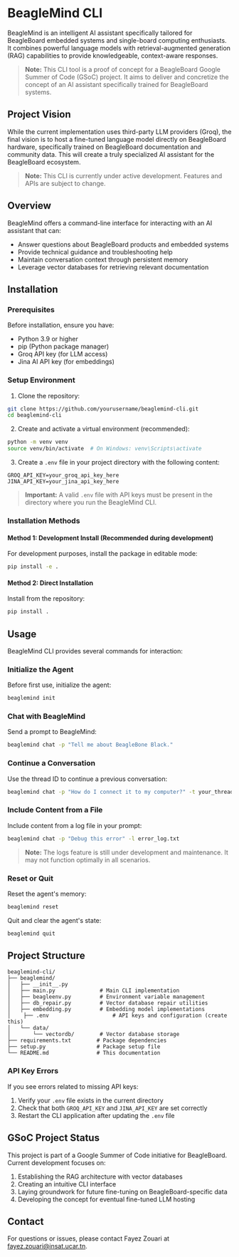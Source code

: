 # BeagleMind CLI

BeagleMind is an intelligent AI assistant specifically tailored for BeagleBoard embedded systems and single-board computing enthusiasts. It combines powerful language models with retrieval-augmented generation (RAG) capabilities to provide knowledgeable, context-aware responses.

> **Note:** This CLI tool is a proof of concept for a BeagleBoard Google Summer of Code (GSoC) project. It aims to deliver and concretize the concept of an AI assistant specifically trained for BeagleBoard systems.

## Project Vision

While the current implementation uses third-party LLM providers (Groq), the final vision is to host a fine-tuned language model directly on BeagleBoard hardware, specifically trained on BeagleBoard documentation and community data. This will create a truly specialized AI assistant for the BeagleBoard ecosystem.

> **Note:** This CLI is currently under active development. Features and APIs are subject to change.

## Overview

BeagleMind offers a command-line interface for interacting with an AI assistant that can:
- Answer questions about BeagleBoard products and embedded systems
- Provide technical guidance and troubleshooting help
- Maintain conversation context through persistent memory
- Leverage vector databases for retrieving relevant documentation

## Installation

### Prerequisites

Before installation, ensure you have:
- Python 3.9 or higher
- pip (Python package manager)
- Groq API key (for LLM access)
- Jina AI API key (for embeddings)

### Setup Environment

1. Clone the repository:
```bash
git clone https://github.com/yourusername/beaglemind-cli.git
cd beaglemind-cli
```

2. Create and activate a virtual environment (recommended):
```bash
python -m venv venv
source venv/bin/activate  # On Windows: venv\Scripts\activate
```

3. Create a `.env` file in your project directory with the following content:

```
GROQ_API_KEY=your_groq_api_key_here
JINA_API_KEY=your_jina_api_key_here
```

> **Important:** A valid `.env` file with API keys must be present in the directory where you run the BeagleMind CLI.

### Installation Methods

#### Method 1: Development Install (Recommended during development)

For development purposes, install the package in editable mode:

```bash
pip install -e .
```

#### Method 2: Direct Installation

Install from the repository:

```bash
pip install .
```

## Usage

BeagleMind CLI provides several commands for interaction:

### Initialize the Agent

Before first use, initialize the agent:

```bash
beaglemind init
```

### Chat with BeagleMind

Send a prompt to BeagleMind:

```bash
beaglemind chat -p "Tell me about BeagleBone Black."
```

### Continue a Conversation

Use the thread ID to continue a previous conversation:

```bash
beaglemind chat -p "How do I connect it to my computer?" -t your_thread_id
```

### Include Content from a File

Include content from a log file in your prompt:

```bash
beaglemind chat -p "Debug this error" -l error_log.txt
```

> **Note:** The logs feature is still under development and maintenance. It may not function optimally in all scenarios.

### Reset or Quit

Reset the agent's memory:

```bash
beaglemind reset
```

Quit and clear the agent's state:

```bash
beaglemind quit
```

## Project Structure

```
beaglemind-cli/
├── beaglemind/
│   ├── __init__.py
│   ├── main.py              # Main CLI implementation
│   ├── beagleenv.py         # Environment variable management
│   ├── db_repair.py         # Vector database repair utilities
│   ├── embedding.py         # Embedding model implementations
│    ├── .env                    # API keys and configuration (create this)
│   └── data/
│       └── vectordb/        # Vector database storage 
├── requirements.txt        # Package dependencies
├── setup.py                # Package setup file
└── README.md               # This documentation
```

### API Key Errors

If you see errors related to missing API keys:

1. Verify your `.env` file exists in the current directory
2. Check that both `GROQ_API_KEY` and `JINA_API_KEY` are set correctly
3. Restart the CLI application after updating the `.env` file


## GSoC Project Status

This project is part of a Google Summer of Code initiative for BeagleBoard. Current development focuses on:

1. Establishing the RAG architecture with vector databases
2. Creating an intuitive CLI interface
3. Laying groundwork for future fine-tuning on BeagleBoard-specific data
4. Developing the concept for eventual fine-tuned LLM hosting

## Contact

For questions or issues, please contact Fayez Zouari at fayez.zouari@insat.ucar.tn.